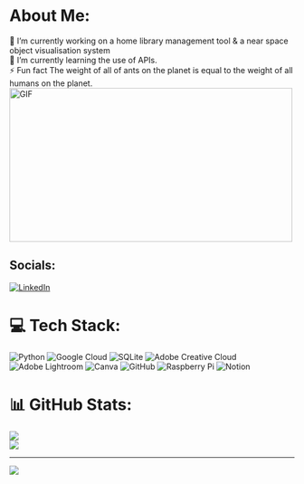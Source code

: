 # About Me:
🔭 I’m currently working on a home library management tool & a near space object visualisation system<br>🌱 I’m currently learning the use of APIs.<br>⚡ Fun fact The weight of all of ants on the planet is equal to the weight of all humans on the planet.<br>
<img align="centre" height="272" width="500px" alt="GIF" src="https://i.giphy.com/media/v1.Y2lkPTc5MGI3NjExZjJyaGU3ZjQ4eWtuNzl2cGg1MGw1YnhwZm5zMWo1dDRzaXhyM3d4diZlcD12MV9pbnRlcm5hbF9naWZfYnlfaWQmY3Q9Zw/dbtDDSvWErdf2/giphy.gif" />

## Socials:
[![LinkedIn](https://img.shields.io/badge/LinkedIn-%230077B5.svg?logo=linkedin&logoColor=white)](https://linkedin.com/in/df-king) 

# 💻 Tech Stack:
![Python](https://img.shields.io/badge/python-3670A0?style=for-the-badge&logo=python&logoColor=ffdd54) ![Google Cloud](https://img.shields.io/badge/GoogleCloud-%234285F4.svg?style=for-the-badge&logo=google-cloud&logoColor=white) ![SQLite](https://img.shields.io/badge/sqlite-%2307405e.svg?style=for-the-badge&logo=sqlite&logoColor=white) ![Adobe Creative Cloud](https://img.shields.io/badge/Adobe%20Creative%20Cloud-DA1F26.svg?style=for-the-badge&logo=Adobe%20Creative%20Cloud&logoColor=white) ![Adobe Lightroom](https://img.shields.io/badge/Adobe%20Lightroom-31A8FF.svg?style=for-the-badge&logo=Adobe%20Lightroom&logoColor=white) ![Canva](https://img.shields.io/badge/Canva-%2300C4CC.svg?style=for-the-badge&logo=Canva&logoColor=white) ![GitHub](https://img.shields.io/badge/github-%23121011.svg?style=for-the-badge&logo=github&logoColor=white) ![Raspberry Pi](https://img.shields.io/badge/-RaspberryPi-C51A4A?style=for-the-badge&logo=Raspberry-Pi) ![Notion](https://img.shields.io/badge/Notion-%23000000.svg?style=for-the-badge&logo=notion&logoColor=white)
# 📊 GitHub Stats:
![](https://github-readme-stats.vercel.app/api?username=KINGYD&theme=codeSTACKr&hide_border=true&include_all_commits=true&count_private=true)<br/>
![](https://github-readme-streak-stats.herokuapp.com/?user=KINGYD&theme=codeSTACKr&hide_border=true)<br/>

---
[![](https://visitcount.itsvg.in/api?id=KINGYD&icon=2&color=3)](https://visitcount.itsvg.in)
